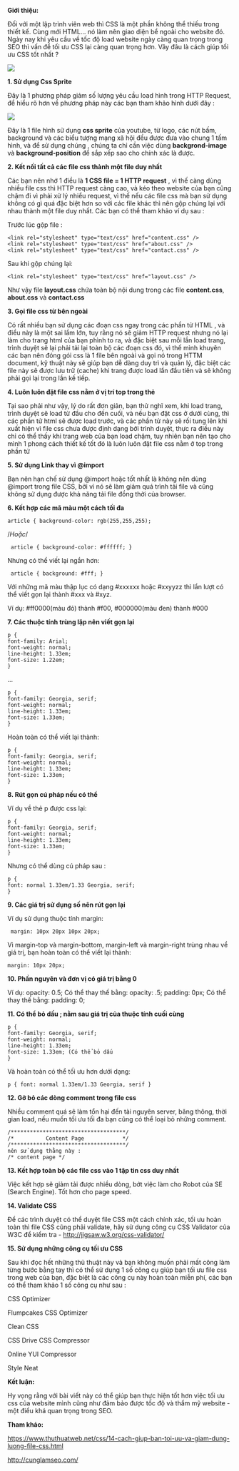 **Giới thiệu:**

Đối với một lập trình viên web thì CSS là một phần không thể thiếu trong thiết kế. Cùng mới HTML... nó làm nên giao diện bề ngoài cho website đó. Ngày nay khi yêu cầu về tốc độ load website ngày càng quan trọng trong SEO thì vấn đề tối ưu CSS lại càng quan trọng hơn. Vây đâu là cách giúp tối ưu CSS tốt nhất ?

![](https://images.viblo.asia/8b2364c4-961c-41da-8d28-71108d8a9dad.jpg)

**1. Sử dụng Css Sprite**

Đây là 1 phương pháp giảm số lượng yêu cầu load hình trong HTTP Request, để hiểu rõ hơn về phương pháp này các bạn tham khảo hình dưới đây :

![](https://images.viblo.asia/c1d22681-1de2-43b8-8572-75d6a6f55082.jpg)

Đây là 1 file hình sử dụng **css sprite** của youtube,  từ logo, các nút bấm, background và các biểu tượng mạng xã hội đều được đưa vào chung 1 tấm hình, và để sử dụng chúng , chúng ta chỉ cần việc dùng **backgrond-image** và **background-position** để sắp xếp sao cho chính xác là được.

**2. Kết nối tất cả các file css thành một file duy nhất**

Các bạn nên nhớ 1 điều là **1 CSS file = 1 HTTP request** , vì thế càng dùng nhiều file css thì HTTP request càng cao, và kéo theo website của bạn cũng chậm đi vì phải xử lý nhiều request, vì thế nếu các file css mà bạn sử dụng không có gì quá đặc biệt hơn so với các file khác thì nên gộp chúng lại với nhau thành một file duy nhất. Các bạn có thể tham khảo ví dụ sau :

Trước lúc gộp file :
```
<link rel="stylesheet" type="text/css" href="content.css" />
<link rel="stylesheet" type="text/css" href="about.css" />
<link rel="stylesheet" type="text/css" href="contact.css" />
```
Sau khi gộp chúng lại:

`<link rel="stylesheet" type="text/css" href="layout.css" />`

Như vậy file **layout.css** chứa toàn bộ nội dung trong các file **content.css**, **about.css** và **contact.css**

**3. Gọi file css từ bên ngoài**

Có rất nhiều bạn sử dụng các đoạn css ngay trong các phần tử HTML , và điều này là một sai lầm lớn, tuy rằng nó sẽ giảm HTTP request nhưng nó lại làm cho trang html của bạn phình to ra, và đặc biệt sau mỗi lần load trang, trình duyệt sẽ lại phải tải lại toàn bộ các đoạn css đó, vì thế mình khuyên các bạn nên đóng gói css là 1 file bên ngoài và gọi nó trong HTTM document, kỹ thuật này sẽ giúp bạn dễ dàng duy trì và quản lý, đặc biệt các file này sẽ được lưu trữ (cache) khi trang được load lần đầu tiên và sẽ không phải gọi lại trong lần kế tiếp.

**4. Luôn luôn đặt file css nằm ở vị trí top trong thẻ <head>**

Tại sao phải như vậy, lý do rất đơn giản, bạn thử nghĩ xem, khi load trang, trình duyệt sẽ load từ đầu cho đến cuối, và nếu bạn đặt css ở dưới cùng, thì các phần tử html sẽ được load trước, và các phần tử này sẽ rối tung lên khi xuất hiện vì file css chưa được định dạng bởi trình duyệt, thực ra điều này chỉ có thể thấy khi trang web của bạn load chậm, tuy nhiên bạn nên tạo cho mình 1 phong cách thiết kế tốt đó là luôn luôn đặt file css nằm ở top trong phần tử <head>

**5. Sử dụng Link thay vì @import**

Bạn nên hạn chế sử dụng @import hoặc tốt nhất là không nên dùng @import trong file CSS, bởi vì nó sẽ làm giảm quá trình tải file và cũng không sử dụng được khả năng tải file đồng thời của browser.

**6. Kết hợp các mã màu một cách tối đa**

`article { background-color: rgb(255,255,255); `

/*Hoặc*/

` article { background-color: #ffffff; }`

Nhưng có thể viết lại ngắn hơn:

` article { background: #fff; }`

Với những mã màu thập lục có dạng #xxxxxx hoặc #xxyyzz thì lần lượt có thể viết gọn lại thành #xxx và #xyz.

Ví dụ: #ff0000(màu đỏ) thành #f00, #000000(màu đen) thành #000

**7. Các thuộc tính trùng lặp nên viết gọn lại**

```
p {
font-family: Arial;
font-weight: normal;
line-height: 1.33em;
font-size: 1.22em;
}
```
...

```
p {
font-family: Georgia, serif;
font-weight: normal;
line-height: 1.33em;
font-size: 1.33em;
}
```
Hoàn toàn có thể viết lại thành:

```
p {
font-family: Georgia, serif;
font-weight: normal;
line-height: 1.33em;
font-size: 1.33em;
}
```

**8. Rút gọn cú pháp nếu có thể**

Ví dụ về thẻ p được css lại: 

```
p {
font-family: Georgia, serif;
font-weight: normal;
line-height: 1.33em;
font-size: 1.33em;
}
```
Nhưng có thể dùng cú pháp sau :

```
p {
font: normal 1.33em/1.33 Georgia, serif;
}
```

**9. Các giá trị sử dụng số nên rút gọn lại**

Ví dụ sử dụng thuộc tính margin: 

` margin: 10px 20px 10px 20px;`

Vì margin-top và margin-bottom, margin-left và margin-right trùng nhau về giá trị, bạn hoàn toàn có thể viết lại thành:

`margin: 10px 20px;`

**10. Phần nguyên và đơn vị có giá trị bằng 0**

Ví dụ: opacity: 0.5; Có thể thay thế bằng: opacity: .5; padding: 0px; Có thể thay thế bằng: padding: 0;

**11. Có thể bỏ dấu ; nằm sau giá trị của thuộc tính cuối cùng**

```
p {
font-family: Georgia, serif;
font-weight: normal;
line-height: 1.33em;
font-size: 1.33em; (Có thể bỏ dấu 
}
```
Và hoàn toàn có thể tối ưu hơn dưới dạng:

`p { font: normal 1.33em/1.33 Georgia, serif }`

**12. Gỡ bỏ các dòng comment trong file css**

Nhiều comment quá sẽ làm tổn hại đến tài nguyên server, băng thông, thời gian load, nếu muốn tối ưu tối đa bạn cũng có thể loại bỏ những comment.

```
/************************************/
/*          Content Page            */
/************************************/
nên sử dụng thằng này :
/* content page */
```

**13. Kết hợp toàn bộ các file css vào 1 tập tin css duy nhất**

Việc kết hợp sẽ giảm tải được nhiều dòng, bớt việc làm cho Robot của SE (Search Engine). Tốt hơn cho page speed.

**14. Validate CSS**

Để các trình duyệt có thể duyệt file CSS một cách chính xác, tối ưu hoàn toàn thì file CSS cũng phải validate, hãy sử dụng công cụ CSS Validator của W3C để kiểm tra - http://jigsaw.w3.org/css-validator/ 

**15. Sử dụng những công cụ tối ưu CSS**

Sau khi đọc hết những thủ thuật này và bạn không muốn phải mất công làm từng bước bằng tay thì có thể sử dụng 1 số công cụ giúp bạn tối ưu file css trong web của bạn, đặc biệt là các công cụ này hoàn toàn miễn phí, các bạn có thể tham khảo 1 số công cụ như sau :

CSS Optimizer

Flumpcakes CSS Optimizer

Clean CSS

CSS Drive CSS Compressor

Online YUI Compressor

Style Neat

**Kết luận:**

Hy vọng rằng với bài viết này có thể giúp bạn thực hiện tốt hơn việc tối ưu css của website mình cũng như đảm bảo được tốc độ và thẩm mỹ website - một điều khá quan trọng trong SEO.

**Tham khảo:**

https://www.thuthuatweb.net/css/14-cach-giup-ban-toi-uu-va-giam-dung-luong-file-css.html

http://cunglamseo.com/